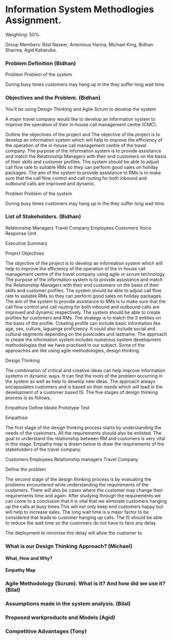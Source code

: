 # Information System Methodlogies Assignment.
Weighting: 50%.

Group Members: Bilal Naseer, Antonious Hanna, Michael King, Bidhan Sharma, Agid Kaharuba.

### Problem Definition (Bidhan)

Problem
Problem of the system

During busy times customers may hang up in the they suffer long wait time.

### Objectives and the Problem. (Bidhan) 

You’ll be using Design Thinking and Agile Scrum to develop the system


A major travel company would like to develop an information system to improve the operation of their in-house call management centre (CMC). 


Outline the objectives of the project and 
The objective of the project is to develop an information system which will help to improve the efficiency of the operation of the in-house call management centre of the travel company. The purpose of the information system is to provide assistance and match the Relationship Managers with their end customers on the basis of their skills and customer profiles. The system should be able to adjust call flow rate to suitable RMs so they can perform good sales on holiday packages. The aim of the system to provide assistance to RMs is to make sure that the call flow control and call routing for both inbound and outbound calls are improved and dynamic. 

Problem
Problem of the system

During busy times customers may hang up in the they suffer long wait time.




### List of Stakeholders. (Bidhan)
Relationship Managers
Travel Company 
Employees
Customers
Voice Response Unit 

Executive Summary 


Project Objectives

The objective of the project is to develop an information system which will help to improve the efficiency of the operation of the in-house call management centre of the travel company using agile or scrum technology. The purpose of the information system is to provide assistance and match the Relationship Managers with their end customers on the basis of their skills and customer profiles. The system should be able to adjust call flow rate to suitable RMs so they can perform good sales on holiday packages. The aim of the system to provide assistance to RMs is to make sure that the call flow control and call routing for both inbound and outbound calls are improved and dynamic respectively. 
The system should be able to create profiles for customers and RMs. The strategy is to match the 2 entities on the basis of the profile. Creating profile can include basic information like age, sex, culture, laguange proficiency. It could also include social and cultural segments depending on the postcodes and lastname. 
The approach to create the information system includes numerous system development methodologies that we have practised in our subject. Some of the approaches are like using agile methodologies, design thinking.

Design Thinking 

The combination of critical and creative ideas can help improve information systems in dynamic ways. It can find the roots of the problem occurring in the system  as well as help to develop new ideas. The approach always encapsulates customers and is based on their needs which will lead in the development of a customer based IS. 
The five stages of design thinking process is as follows;

Empathize
Define
Ideate
Prototype
Test

Empathise 

The first stage of the design thinking process starts by understanding the needs of the customers. All the requirements should also be enlisted. The goal to understand the relationship between RM and customers is very vital in this stage. Empathy map is drawn below to draw the requirements of the stakeholders of the travel company.

Customers
Employees
Relationship managers 
Travel Company

Define the problem 

The second stage of the design thinking process is by evaluating the problems encountered while understanding the requirements of the customers. There will also be cases where the customer may change their requirements time and again.
After studying through the requirements we can come to a conclusion that  it is vital that we eliminate customers hanging up the calls at busy times.This will not only keep end customers happy but will help to increase sales. The long wait time is a major factor to be considered that leads to customer hanging up calls. The IS should be able to reduce the wait time so the customers do not have to face any delay. 

The deployment to minimise this delay will allow the customer to 


### What is our Design Thinking Approach? (Michael)
#### What, How and Why?
#### Empathy Map

### Agile Methodology (Scrum). What is it? And how did we use it? (Bilal)

### Assumptions made in the system analysis. (Bilal)

### Proposed workproducts and Models (Agid)

### Competitive Advantages (Tony)
